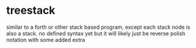 # treestack
similar to a forth or other stack based program, except each stack node is also a stack. no defined syntax yet but it will likely just be reverse polish notation with some added extra
